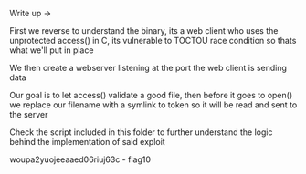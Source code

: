 Write up ->

First we reverse to understand the binary, its a web client who uses the unprotected access() in C, its vulnerable to TOCTOU race condition so thats what we'll put in place

We then create a webserver listening at the port the web client is sending data

Our goal is to let access() validate a good file, then before it goes to open() we replace our filename with a symlink to token so it will be read and sent to the server

Check the script included in this folder to further understand the logic behind the implementation of said exploit

woupa2yuojeeaaed06riuj63c - flag10
